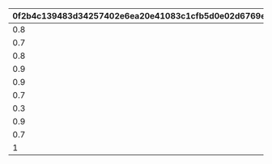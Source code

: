 |0f2b4c139483d34257402e6ea20e41083c1cfb5d0e02d6769e990e2898237718|4b65f607e84d11cf90d490d9e4ee2ac03a5752f51bd7ccf02ba60dda1b56a005|5e951f15af7bc4af3ea9e055ac5a22aaed3057d43357d5d823a6424f1ee2667f|c15d05b4630357bd7e7a3d0952de60cb375403c631f50ba7bce6484972e26b70|77997b8ce13037ff5595edc4256495b65f4523e18177af2b1b479a17179ef839|952d79203274912747409ea761609319f72b1aa7b59415294652efeef5288ffa|aaaa00228944425f7b2d86bf6b404bc4a940398e6c7123760cbe72f24ebb2c79|
| --- | --- | --- | --- | --- | --- | --- |
|0.8|300900|100721|0.8|31001|-10|0|
|0.7|302300|100722|0.7|31002|-40|0|
|0.8|302400|100261|0.8|31003|-40|0|
|0.9|302500|100283|0.9|31004|-20|0|
|0.9|301700|101611|0.9|31005|-10|0|
|0.7|310100|102174|0.7|31006|-40|0|
|0.3|399800|102751|0.3|31007|-60|-80|
|0.9|314901|103001|0.9|31008|20|-20|
|0.7|318405|103232|0.7|31009|-110|30|
|1|320100|103371|1|31010|-10|0|